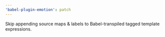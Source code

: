 ```yaml
---
'babel-plugin-emotion': patch
---
```


Skip appending source maps & labels to Babel-transpiled tagged template expressions.
